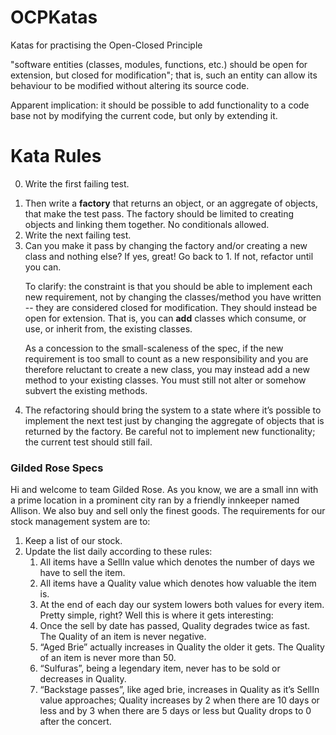OCPKatas
========

Katas for practising the Open-Closed Principle

"software entities (classes, modules, functions, etc.) should be open for extension, but closed for
modification"; that is, such an entity can allow its behaviour to be modified without altering its
source code.

Apparent implication: it should be possible to add functionality to a code base not by modifying
the current code, but only by extending it.

Kata Rules
==========

<ol start="0"><li>Write the first failing test.</ol>
<ol>
  <li>Then write a <strong>factory</strong> that returns an object, or an aggregate of objects, that make the test pass.
    The factory should be limited to creating objects and linking them together. No conditionals allowed.
  <li>Write the next failing test.
  <li>Can you make it pass by changing the factory and/or creating a new class and nothing else?
    If yes, great! Go back to 1. If not, refactor until you can.
  <p>To clarify: the constraint is that you should be able to implement each new requirement, not by changing the
  classes/method you have written -- they are considered closed for modification.
  They should instead be open for extension. That is, you can <strong>add</strong> classes which consume, or use, or
  inherit from, the existing classes.</p>
  <p>As a concession to the small-scaleness of the spec, if the new requirement is too small to count
    as a new responsibility and you are therefore reluctant to create a new class, you may instead
    add a new method to your existing classes. You must still not alter or somehow subvert the existing
    methods.</p>
  <li>The refactoring should bring the system to a state where it’s possible to implement
    the next test just by changing the aggregate of objects that is returned by the factory.
    Be careful not to implement new functionality; the current test should still fail.
</ol>
<h3>Gilded Rose Specs</h3>
<p>Hi and welcome to team Gilded Rose. As you know, we are a small inn with a prime location in a
  prominent city ran by a friendly innkeeper named Allison. We also buy and sell only the finest goods.
  The requirements for our stock management system are to:</p>
<ol>
<li>Keep a list of our stock.</li>
<li>Update the list daily according to these rules:
  <ol>
    <li>All items have a SellIn value which denotes the number of days we have to sell the item.
    <li>All items have a Quality value which denotes how valuable the item is.
    <li>At the end of each day our system lowers both values for every item.
    Pretty simple, right? Well this is where it gets interesting:
    <li>
    Once the sell by date has passed, Quality degrades twice as fast.
    The Quality of an item is never negative.
    <li>
    “Aged Brie” actually increases in Quality the older it gets.
    The Quality of an item is never more than 50.
    <li>
    “Sulfuras”, being a legendary item, never has to be sold or decreases in Quality.
    <li>
    “Backstage passes”, like aged brie, increases in Quality as it’s SellIn value approaches;
    Quality increases by 2 when there are 10 days or less and by 3 when there are 5 days or
    less but Quality drops to 0 after the concert.
  </ol>
</li>
</ol>
